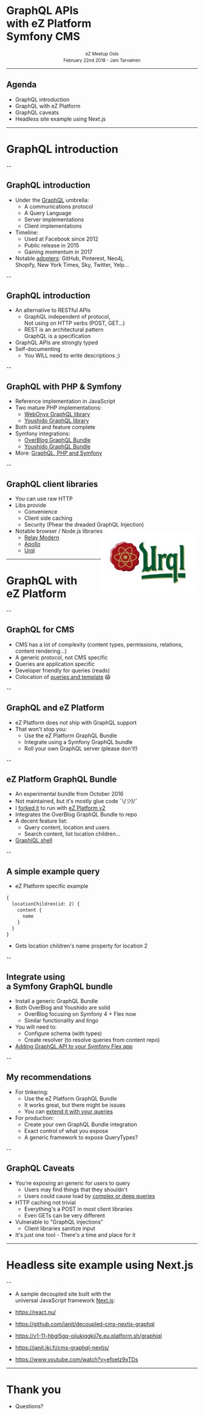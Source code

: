# GraphQL APIs<br /> with eZ Platform<br />Symfony CMS

<center><small>eZ Meetup Oslo<br />February 22nd 2018 - Jani Tarvainen</small></center>

---

## Agenda

 - GraphQL introduction
 - GraphQL with eZ Platform
 - GraphQL caveats
 - Headless site example using Next.js

---

# GraphQL introduction

--

## GraphQL introduction

- Under the <a href="http://graphql.org">GraphQL</a> umbrella:
  - A communications protocol
  - A Query Language
  - Server implementations
  - Client implementations
- Timeline:
  - Used at Facebook since 2012
  - Public release in 2015
  - Gaining momentum in 2017
- Notable <a href="http://graphql.org/users/">adopters</a>: GitHub, Pinterest, Neo4j,<br /> Shopify, New York Times, Sky, Twitter, Yelp…

--

## GraphQL introduction

- An alternative to RESTful APIs
  - GraphQL independent of protocol,<br />
    Not using on HTTP verbs (POST, GET…)
  - REST is an architectural pattern<br />
  GraphQL is a specification
- GraphQL APIs are strongly typed
- Self-documenting
  - You WILL need to write descriptions ;)

--

## GraphQL with PHP &amp; Symfony

- Reference implementation in JavaScript
- Two mature PHP implementations:
  - <a href="https://github.com/webonyx/graphql-php">WebOnyx GraphQL library</a>
  - <a href="https://github.com/Youshido/GraphQL">Youshido GraphQL library</a>
- Both solid and feature complete
- Symfony integrations:
   - <a href="https://github.com/overblog/GraphQLBundle">OverBlog GraphQL Bundle</a>
   - <a href="https://github.com/Youshido/GraphQLBundle">Youshido GraphQL Bundle</a>
- More: <a href="https://symfony.fi/entry/state-of-graphql-php-libraries-and-symfony-integrations-in-2017">GraphQL, PHP and Symfony</a>

--

## GraphQL client libraries

 - You can use raw HTTP
 - Libs provide
   - Convenience
   - Client side caching
   - Security (Phear the dreaded GraphQL Injection)
 - Notable browser / Node.js libraries     
   - <img src="./img/urql-logo.png" alt="Urql" style="max-height:150px; display:inline-block;float:right;" /> <a href="https://code.facebook.com/posts/1362748677097871/relay-modern-simpler-faster-more-extensible/">Relay Modern</a>
   - <a href="https://www.apollographql.com">Apollo</a>
   - <a href="https://github.com/FormidableLabs/urql">Urql</a>



---

# GraphQL with<br />eZ Platform

--

## GraphQL for CMS

- CMS has a lot of complexity (content types, permissions, relations, content rendering…)
- A generic protocol, not CMS specific
- Queries are application specific
- Developer friendly for queries (reads)
- Colocation of <a href="https://twitter.com/velmu/status/911839955718213632">queries and template</a> 😱

--

## GraphQL and eZ Platform

 - eZ Platform does not ship with GraphQL support
 - That won't stop you:
   - Use the eZ Platform GraphQL Bundle
   - Integrate using a Symfony GraphQL bundle
   - Roll your own GraphQL server (please don't!)

--

## eZ Platform GraphQL Bundle

- An experimental bundle from October 2016
- Not maintained, but it's mostly glue code ¯\\_(ツ)_/¯
- I <a href="https://github.com/janit/ezplatform-graphql-bundle">forked it</a> to run with <a href="https://ezplatform.com/Blog/eZ-Platform-2.0-and-1.13-have-arrived">eZ Platform v2</a>
- Integrates the OverBlog GraphQL Bundle to repo
- A decent feature list:
  - Query content, location and users
  - Search content, list location children…
- <a href="https://master-7rqtwti-dyxa6s2xeqt7y.eu.platform.sh/graphiql">GraphiQL shell</a>

--

## A simple example query

- eZ Platform specific example
```
{
  locationChildren(id: 2) {
    content {
      name
    }
  }
}
```
- Gets location children's name property for location 2

--

## Integrate using<br />a Symfony GraphQL bundle

- Install a generic GraphQL Bundle
- Both OverBlog and Youshido are solid
  - OverBlog focusing on Symfony 4 + Flex now
  - Similar functionality and lingo
- You will need to:
  - Configure schema (with types)
  - Create resolver (to resolve queries from content repo)
- <a href="https://symfony.fi/entry/adding-a-graphql-api-to-your-symfony-flex-app">Adding GraphQL API to your Symfony Flex app</a>

--

## My recommendations

- For tinkering:
  - Use the eZ Platform GraphQL Bundle
  - It works great, but there might be issues
  - You can <a href="https://janit.iki.fi/ez-rest-graphql/#/5">extend it with your queries</a>
- For production:
  - Create your own GraphQL Bundle integration
  - Exact control of what you expose
  - A generic framework to expose QueryTypes?

--

## GraphQL Caveats

- You're exposing an generic for users to query
  - Users may find things that they shouldn't
  - Users could cause load by <a href="http://graphql-ruby.org/queries/complexity_and_depth.html">complex or deep queries</a>
- HTTP caching not trivial
  - Everything's a POST in most client libraries
  - Even GETs can be very different
- Vulnerable to "GraphQL injections"
  - Client libraries sanitize input
- It's just one tool - There's a time and place for it

---

# Headless site example using Next.js

--

- A sample decoupled site built with the<br />universal JavaScript framework <a href="https://react-etc.net/entry/next-js-is-the-universal-react-framework-you-ve-been-looking-for">Next.js</a>:

 - https://react.nu/
 - https://github.com/janit/decoupled-cms-nextjs-graphql
 - https://v1-11-hbgl5gq-oiiukjqgkij7e.eu.platform.sh/graphiql
 - https://janit.iki.fi/cms-graphql-nextjs/
 - https://www.youtube.com/watch?v=efoeIz9xTDs

---

# Thank you

- Questions?